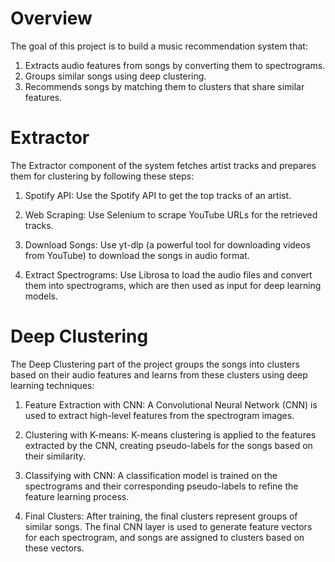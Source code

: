 # Overview
The goal of this project is to build a music recommendation system that:

1. Extracts audio features from songs by converting them to spectrograms.
2. Groups similar songs using deep clustering.
3. Recommends songs by matching them to clusters that share similar features.

# Extractor
The Extractor component of the system fetches artist tracks and prepares them for clustering by following these steps:

1. Spotify API:
   Use the Spotify API to get the top tracks of an artist.

2. Web Scraping:
   Use Selenium to scrape YouTube URLs for the retrieved tracks.

3. Download Songs:
   Use yt-dlp (a powerful tool for downloading videos from YouTube) to download the songs in audio format.

4. Extract Spectrograms:
   Use Librosa to load the audio files and convert them into spectrograms, which are then used as input for deep learning models.

# Deep Clustering
The Deep Clustering part of the project groups the songs into clusters based on their audio features and learns from these clusters using deep learning techniques:

1. Feature Extraction with CNN:
   A Convolutional Neural Network (CNN) is used to extract high-level features from the spectrogram images.

2. Clustering with K-means:
   K-means clustering is applied to the features extracted by the CNN, creating pseudo-labels for the songs based on their similarity.

3. Classifying with CNN:
   A classification model is trained on the spectrograms and their corresponding pseudo-labels to refine the feature learning process.

4. Final Clusters:
   After training, the final clusters represent groups of similar songs. The final CNN layer is used to generate feature vectors for each spectrogram, and songs are assigned to clusters based on         these vectors.

